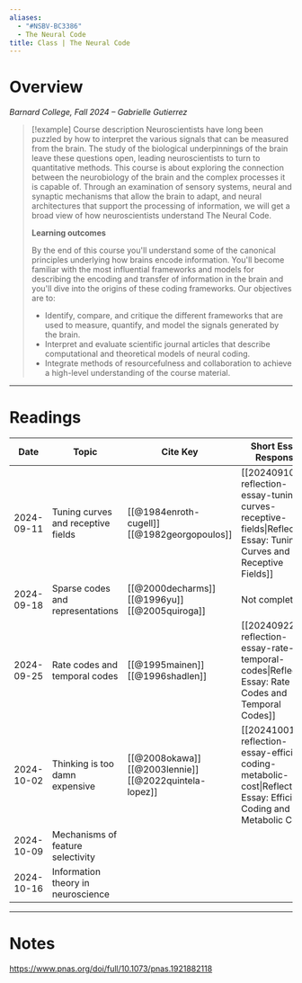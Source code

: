 ```yaml
---
aliases:
  - "#NSBV-BC3386"
  - The Neural Code
title: Class | The Neural Code
---
```

# Overview

*Barnard College, Fall 2024 – Gabrielle Gutierrez*

>[!example] Course description
>Neuroscientists have long been puzzled by how to interpret the various signals that can be measured from the brain. The study of the biological underpinnings of the brain leave these questions open, leading neuroscientists to turn to quantitative methods. This course is about exploring the connection between the neurobiology of the brain and the complex processes it is capable of. Through an examination of sensory systems, neural and synaptic mechanisms that allow the brain to adapt, and neural architectures that support the processing of information, we will get a broad view of how neuroscientists understand The Neural Code. 
>
>**Learning outcomes**
>
>By the end of this course you'll understand some of the canonical principles underlying how brains encode information. You'll become familiar with the most influential frameworks and models for describing the encoding and transfer of information in the brain and you'll dive into the origins of these coding frameworks. Our objectives are to:
>- Identify, compare, and critique the different frameworks that are used to measure, quantify, and model the signals generated by the brain.
>- Interpret and evaluate scientific journal articles that describe computational and theoretical models of neural coding.
>- Integrate methods of resourcefulness and collaboration to achieve a high-level understanding of the course material.

---

# Readings

| Date       | Topic                              | Cite Key                                                     | Short Essay Response                                                                                                 |
| ---------- | ---------------------------------- | ------------------------------------------------------------ | -------------------------------------------------------------------------------------------------------------------- |
| 2024-09-11 | Tuning curves and receptive fields | [[@1984enroth-cugell]]<br>[[@1982georgopoulos]]              | [[20240910-reflection-essay-tuning-curves-receptive-fields\|Reflection Essay: Tuning Curves and Receptive Fields]]   |
| 2024-09-18 | Sparse codes and representations   | [[@2000decharms]]<br>[[@1996yu]]<br>[[@2005quiroga]]         | Not completed                                                                                                        |
| 2024-09-25 | Rate codes and temporal codes      | [[@1995mainen]]<br>[[@1996shadlen]]                          | [[20240922-reflection-essay-rate-temporal-codes\|Reflection Essay: Rate Codes and Temporal Codes]]                   |
| 2024-10-02 | Thinking is too damn expensive     | [[@2008okawa]]<br>[[@2003lennie]]<br>[[@2022quintela-lopez]] | [[20241001-reflection-essay-efficient-coding-metabolic-cost\|Reflection Essay: Efficient Coding and Metabolic Cost]] |
| 2024-10-09 | Mechanisms of feature selectivity  |                                                              |                                                                                                                      |
| 2024-10-16 | Information theory in neuroscience |                                                              |                                                                                                                      |

---
# Notes
https://www.pnas.org/doi/full/10.1073/pnas.1921882118